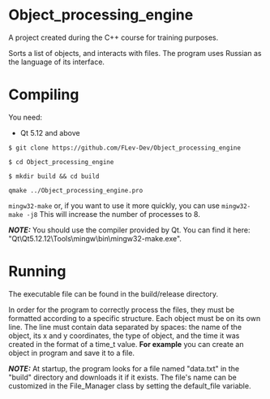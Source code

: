 # Object_processing_engine
A project created during the C++ course for training purposes.

Sorts a list of objects, and interacts with files.
The program uses Russian as the language of its interface.

# Compiling
You need: 
* Qt 5.12 and above
  
`$ git clone https://github.com/FLev-Dev/Object_processing_engine`

`$ cd Object_processing_engine`

`$ mkdir build && cd build`

`qmake ../Object_processing_engine.pro`

`mingw32-make` or, if you want to use it more quickly, you can use `mingw32-make -j8`
This will increase the number of processes to 8.

 ***NOTE:*** You should use the compiler provided by Qt. You can find it here: "Qt\Qt5.12.12\Tools\mingw\bin\mingw32-make.exe".

 # Running
The executable file can be found in the build/release directory.

In order for the program to correctly process the files, they must be formatted according to a specific structure. 
Each object must be on its own line. The line must contain data separated by spaces: the name of the object, its x and y coordinates, the type of object, and the time it was created in the format of a time_t value.
**For example** you can create an object in program and save it to a file.
 
***NOTE:*** At startup, the program looks for a file named "data.txt" in the "build" directory and downloads it if it exists. The file's name can be customized in the     File_Manager class by setting the default_file variable.

